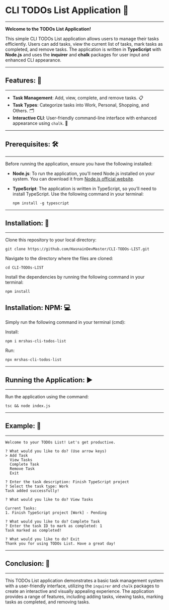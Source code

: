 # CLI TODOs List Application 📝
_______________________________
**Welcome to the TODOs List Application!**

This simple CLI TODOs List application allows users to manage their tasks efficiently. Users can add tasks, view the current list of tasks, mark tasks as completed, and remove tasks. The application is written in **TypeScript** with **Node.js** and uses the **inquirer** and **chalk** packages for user input and enhanced CLI appearance.
_______________
## Features: 🌟
_______________
- **Task Management**: Add, view, complete, and remove tasks. 📋
- **Task Types**: Categorize tasks into Work, Personal, Shopping, and Others. 🗂️
- **Interactive CLI**: User-friendly command-line interface with enhanced appearance using `chalk`. 🎨
____________________
## Prerequisites: 🛠️
____________________
Before running the application, ensure you have the following installed:

- **Node.js**: To run the application, you’ll need Node.js installed on your system. You can download it from [Node.js official website](https://nodejs.org).
- **TypeScript**: The application is written in TypeScript, so you’ll need to install TypeScript. Use the following command in your terminal:

  ```
  npm install -g typescript
  ```
___________________
## Installation: 🚀
___________________
Clone this repository to your local directory:

```
git clone https://github.com/HasnainDevMaster/CLI-TODOs-LIST.git
```

Navigate to the directory where the files are cloned:

```
cd CLI-TODOs-LIST
```

Install the dependencies by running the following command in your terminal:

```
npm install
```

## Installation: NPM: 💻

Simply run the following command in your terminal (cmd):

Install:

```
npm i mrshas-cli-todos-list
```

Run:

```
npx mrshas-cli-todos-list
```
______________________________
## Running the Application: ▶️
______________________________
Run the application using the command:

```
tsc && node index.js
```
______________
## Example: 📝
______________
```plaintext
Welcome to your TODOs List! Let's get productive.

? What would you like to do? (Use arrow keys)
> Add Task
  View Tasks
  Complete Task
  Remove Task
  Exit

? Enter the task description: Finish TypeScript project
? Select the task type: Work
Task added successfully!

? What would you like to do? View Tasks

Current Tasks:
1. Finish TypeScript project [Work] - Pending

? What would you like to do? Complete Task
? Enter the task ID to mark as completed: 1
Task marked as completed!

? What would you like to do? Exit
Thank you for using TODOs List. Have a great day!
```
_________________
## Conclusion: 🎈
_________________
This TODOs List application demonstrates a basic task management system with a user-friendly interface, utilizing the `inquirer` and `chalk` packages to create an interactive and visually appealing experience. The application provides a range of features, including adding tasks, viewing tasks, marking tasks as completed, and removing tasks.
